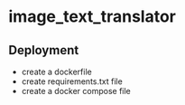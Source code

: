 # image_text_translator
## Deployment
* create a dockerfile
* create requirements.txt file
* create a docker compose file
